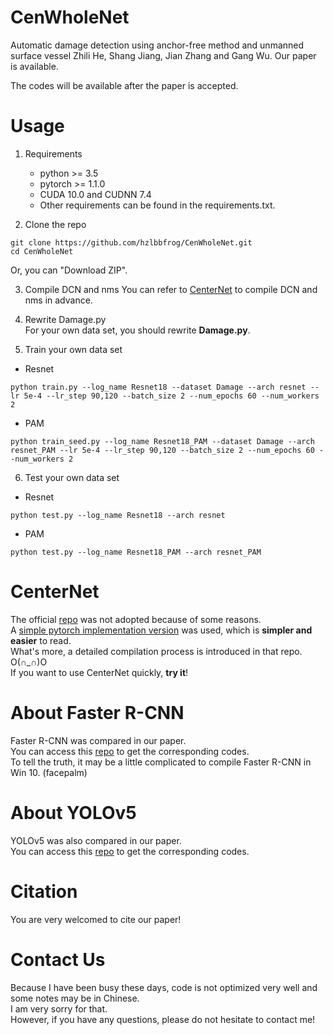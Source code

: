 # CenWholeNet
Automatic damage detection using anchor-free method and unmanned surface vessel
Zhili He, Shang Jiang, Jian Zhang and Gang Wu. Our paper is available.

The codes will be available after the paper is accepted.

# Usage
1. Requirements
    * python >= 3.5
    * pytorch >= 1.1.0
    * CUDA 10.0 and CUDNN 7.4  
    * Other requirements can be found in the requirements.txt.

2. Clone the repo
~~~
git clone https://github.com/hzlbbfrog/CenWholeNet.git 
cd CenWholeNet
~~~
Or, you can "Download ZIP".

3. Compile DCN and nms
You can refer to [CenterNet](https://github.com/xingyizhou/CenterNet/) to compile DCN and nms in advance.

4. Rewrite Damage.py  
For your own data set, you should rewrite **Damage.py**.

5. Train your own data set
* Resnet
~~~
python train.py --log_name Resnet18 --dataset Damage --arch resnet --lr 5e-4 --lr_step 90,120 --batch_size 2 --num_epochs 60 --num_workers 2
~~~
* PAM
~~~
python train_seed.py --log_name Resnet18_PAM --dataset Damage --arch resnet_PAM --lr 5e-4 --lr_step 90,120 --batch_size 2 --num_epochs 60 --num_workers 2
~~~

6. Test your own data set
* Resnet
~~~
python test.py --log_name Resnet18 --arch resnet
~~~
* PAM
~~~
python test.py --log_name Resnet18_PAM --arch resnet_PAM
~~~

# CenterNet
The official [repo](https://github.com/xingyizhou/CenterNet/) was not adopted because of some reasons.  
A [simple pytorch implementation version](https://github.com/zzzxxxttt/pytorch_simple_CenterNet_45) was used, which is **simpler and easier** to read.  
What's more, a detailed compilation process is introduced in that repo. O(∩_∩)O  
If you want to use CenterNet quickly, **try it**!

# About Faster R-CNN
Faster R-CNN was compared in our paper.  
You can access this [repo](https://github.com/potterhsu/easy-faster-rcnn.pytorch) to get the corresponding codes.  
To tell the truth, it may be a little complicated to compile Faster R-CNN in Win 10. (facepalm)

# About YOLOv5
YOLOv5 was also compared in our paper.  
You can access this [repo](https://https://github.com/ultralytics/yolov5) to get the corresponding codes.

# Citation
You are very welcomed to cite our paper!

# Contact Us
Because I have been busy these days, code is not optimized very well and some notes may be in Chinese.  
I am very sorry for that.  
However, if you have any questions, please do not hesitate to contact me!


